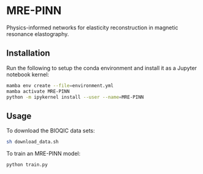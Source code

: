 # MRE-PINN

Physics-informed networks for elasticity reconstruction in magnetic resonance elastography.

## Installation

Run the following to setup the conda environment and install it as a Jupyter notebook kernel:

```bash
mamba env create --file=environment.yml
mamba activate MRE-PINN
python -m ipykernel install --user --name=MRE-PINN
```

## Usage

To download the BIOQIC data sets:

```bash
sh download_data.sh
```

To train an MRE-PINN model:

```bash
python train.py
```
